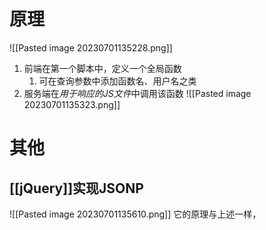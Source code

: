 # 原理
![[Pasted image 20230701135228.png]]

1. 前端在第一个脚本中，定义一个全局函数
	1. 可在查询参数中添加函数名、用户名之类
2. 服务端在*用于响应的JS文件*中调用该函数
![[Pasted image 20230701135323.png]] 
# 其他
## [[jQuery]]实现JSONP
![[Pasted image 20230701135610.png]] 
它的原理与上述一样，